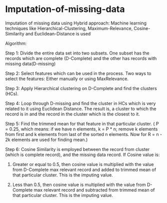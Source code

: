 # Imputation-of-missing-data
Imputation of missing data using Hybrid approach: Machine learning techniques like Hierarchical-Clustering, Maximum-Relevance, Cosine-Similarity and Euclidean-Distance is used 

Algorithm:

Step 1: Divide the entire data set into two subsets. One subset has the records which are complete (D-Complete) and the other has records with missing data(D-missing)

Step 2: Select features which can be used in the process. Two ways to select the features: Either manually or using MaxRelevance.

Step 3: Apply Hierarchical clustering on D-Complete and find the clusters (HCs).

Step 4: Loop through D-missing and find the cluster in HCs which is very related to it using Euclidean Distance. The result is, a cluster to which the record is in and the record in the cluster which is the closest to it.

Step 5: Find the trimmed mean for that feature in that particular cluster. ( P = 0.25, which means: if we have n elements, k = P * n; remove k elements from first and k elements from last of the sorted n elements. Now for R = n - 2k elements are used for finding mean.)

Step 6: Cosine Similarity is employed between the record from cluster (which is complete record), and the missing data record. 
If Cosine value is: 
1. Greater or equal to 0.5, then cosine value is multiplied with the value from D-Complete max relevant record and added to trimmed mean of that particular cluster. This is the imputing value.

2. Less than 0.5, then cosine value is multiplied with the value from D-Complete max relevant record and subtracted from trimmed mean of that particular cluster. This is the imputing value.
